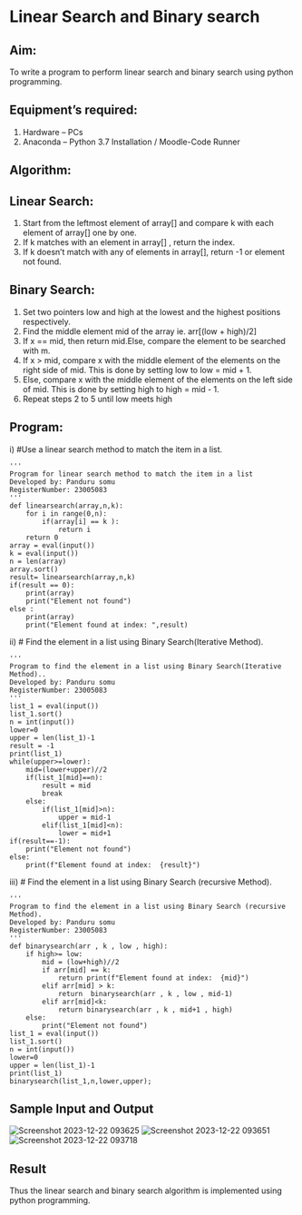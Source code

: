 # Linear Search and Binary search
## Aim:
To write a program to perform linear search and binary search using python programming.
## Equipment’s required:
1.	Hardware – PCs
2.	Anaconda – Python 3.7 Installation / Moodle-Code Runner
## Algorithm:
## Linear Search:
1.	Start from the leftmost element of array[] and compare k with each element of array[] one by one.
2.	If k matches with an element in array[] , return the index.
3.	If k doesn’t match with any of elements in array[], return -1 or element not found.
## Binary Search:
1.	Set two pointers low and high at the lowest and the highest positions respectively.
2.	Find the middle element mid of the array ie. arr[(low + high)/2]
3.	If x == mid, then return mid.Else, compare the element to be searched with m.
4.	If x > mid, compare x with the middle element of the elements on the right side of mid. This is done by setting low to low = mid + 1.
5.	Else, compare x with the middle element of the elements on the left side of mid. This is done by setting high to high = mid - 1.
6.	Repeat steps 2 to 5 until low meets high
## Program:
i)	#Use a linear search method to match the item in a list.
```
''' 
Program for linear search method to match the item in a list
Developed by: Panduru somu
RegisterNumber: 23005083
'''
def linearsearch(array,n,k):
    for i in range(0,n):
        if(array[i] == k ):
            return i
    return 0 
array = eval(input())
k = eval(input())
n = len(array)
array.sort()
result= linearsearch(array,n,k)
if(result == 0):
    print(array)
    print("Element not found")
else :
    print(array)
    print("Element found at index: ",result)
```
ii)	# Find the element in a list using Binary Search(Iterative Method).
```
''' 
Program to find the element in a list using Binary Search(Iterative Method)..
Developed by: Panduru somu
RegisterNumber: 23005083
'''
list_1 = eval(input())
list_1.sort()
n = int(input())
lower=0
upper = len(list_1)-1
result = -1
print(list_1)
while(upper>=lower):
    mid=(lower+upper)//2
    if(list_1[mid]==n):
        result = mid
        break
    else:
        if(list_1[mid]>n):
            upper = mid-1
        elif(list_1[mid]<n):
            lower = mid+1
if(result==-1):
    print("Element not found")
else:
    print(f"Element found at index:  {result}")

```
iii)	# Find the element in a list using Binary Search (recursive Method).
```
''' 
Program to find the element in a list using Binary Search (recursive Method).
Developed by: Panduru somu
RegisterNumber: 23005083 
'''
def binarysearch(arr , k , low , high):
    if high>= low:
        mid = (low+high)//2
        if arr[mid] == k:
            return print(f"Element found at index:  {mid}")
        elif arr[mid] > k:
            return  binarysearch(arr , k , low , mid-1)
        elif arr[mid]<k:
            return binarysearch(arr , k , mid+1 , high)
    else:
        print("Element not found")
list_1 = eval(input())
list_1.sort()
n = int(input())
lower=0
upper = len(list_1)-1
print(list_1)
binarysearch(list_1,n,lower,upper);
```
## Sample Input and Output
![Screenshot 2023-12-22 093625](https://github.com/Pandurusomu/Search-Algorithm/assets/148988619/afe21591-c666-4db4-8145-ac35e01ac9e6)
![Screenshot 2023-12-22 093651](https://github.com/Pandurusomu/Search-Algorithm/assets/148988619/1d039eee-8317-41b4-8e55-87c76eee27e2)
![Screenshot 2023-12-22 093718](https://github.com/Pandurusomu/Search-Algorithm/assets/148988619/2921605c-2f43-48b7-9285-c232868fa01e)






## Result
Thus the linear search and binary search algorithm is implemented using python programming.
